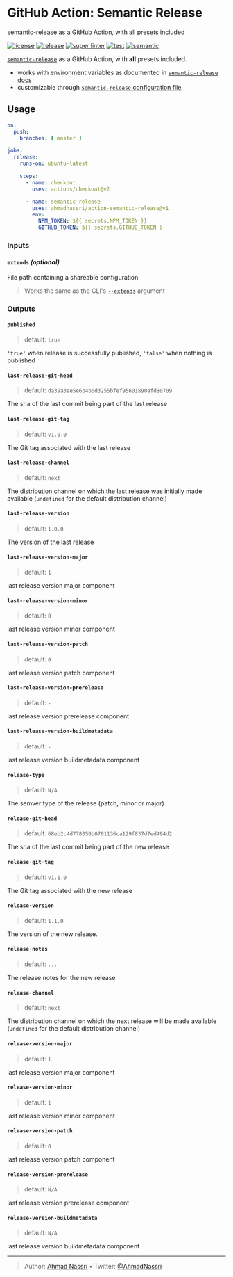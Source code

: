 # GitHub Action: Semantic Release

semantic-release as a GitHub Action, with all presets included

[![license][license-img]][license-url]
[![release][release-img]][release-url]
[![super linter][super-linter-img]][super-linter-url]
[![test][test-img]][test-url]
[![semantic][semantic-img]][semantic-url]

[`semantic-release`](https://semantic-release.gitbook.io/) as a GitHub Action, with **all** presets included.

  - works with environment variables as documented in [`semantic-release` docs](https://semantic-release.gitbook.io/semantic-release/usage/ci-configuration#authentication)
  - customizable through [`semantic-release` configuration file](https://semantic-release.gitbook.io/semantic-release/usage/configuration#configuration-file)

## Usage

``` yaml
on:
  push:
    branches: [ master ]

jobs:
  release:
    runs-on: ubuntu-latest

    steps:
      - name: checkout
        uses: actions/checkout@v2

      - name: semantic-release
        uses: ahmadnassri/action-semantic-release@v1
        env:
          NPM_TOKEN: ${{ secrets.NPM_TOKEN }}
          GITHUB_TOKEN: ${{ secrets.GITHUB_TOKEN }}
```

### Inputs

#### `extends` *(optional)*

File path containing a shareable configuration

> Works the same as the CLI's [`--extends`](https://semantic-release.gitbook.io/semantic-release/usage/configuration#extends) argument

### Outputs

#### `published`

> default: `true`

`'true'` when release is successfully published, `'false'` when nothing is published

#### `last-release-git-head`

> default: `da39a3ee5e6b4b0d3255bfef95601890afd80709`

The sha of the last commit being part of the last release

#### `last-release-git-tag`

> default: `v1.0.0`

The Git tag associated with the last release

#### `last-release-channel`

> default: `next`

The distribution channel on which the last release was initially made available (`undefined` for the default distribution channel)

#### `last-release-version`

> default: `1.0.0`

The version of the last release

#### `last-release-version-major`

> default: `1`

last release version major component

#### `last-release-version-minor`

> default: `0`

last release version minor component

#### `last-release-version-patch`

> default: `0`

last release version patch component

#### `last-release-version-prerelease`

> default: `-`

last release version prerelease component

#### `last-release-version-buildmetadata`

> default: `-`

last release version buildmetadata component

#### `release-type`

> default: `N/A`

The semver type of the release (patch, minor or major)

#### `release-git-head`

> default: `68eb2c4d778050b0701136ca129f837d7ed494d2`

The sha of the last commit being part of the new release

#### `release-git-tag`

> default: `v1.1.0`

The Git tag associated with the new release

#### `release-version`

> default: `1.1.0`

The version of the new release.

#### `release-notes`

> default: `...`

The release notes for the new release

#### `release-channel`

> default: `next`

The distribution channel on which the next release will be made available (`undefined` for the default distribution channel)

#### `release-version-major`

> default: `1`

last release version major component

#### `release-version-minor`

> default: `1`

last release version minor component

#### `release-version-patch`

> default: `0`

last release version patch component

#### `release-version-prerelease`

> default: `N/A`

last release version prerelease component

#### `release-version-buildmetadata`

> default: `N/A`

last release version buildmetadata component

----
> Author: [Ahmad Nassri](https://www.ahmadnassri.com/) &bull;
> Twitter: [@AhmadNassri](https://twitter.com/AhmadNassri)

[license-url]: LICENSE
[license-img]: https://badgen.net/github/license/ahmadnassri/action-semantic-release

[release-url]: https://github.com/ahmadnassri/action-semantic-release/releases
[release-img]: https://badgen.net/github/release/ahmadnassri/action-semantic-release

[super-linter-url]: https://github.com/ahmadnassri/action-semantic-release/actions?query=workflow%3Asuper-linter
[super-linter-img]: https://github.com/ahmadnassri/action-semantic-release/workflows/super-linter/badge.svg

[test-url]: https://github.com/ahmadnassri/action-semantic-release/actions?query=workflow%3Atest
[test-img]: https://github.com/ahmadnassri/action-semantic-release/workflows/test/badge.svg

[semantic-url]: https://github.com/ahmadnassri/action-semantic-release/actions?query=workflow%3Arelease
[semantic-img]: https://badgen.net/badge/📦/semantically%20released/blue
